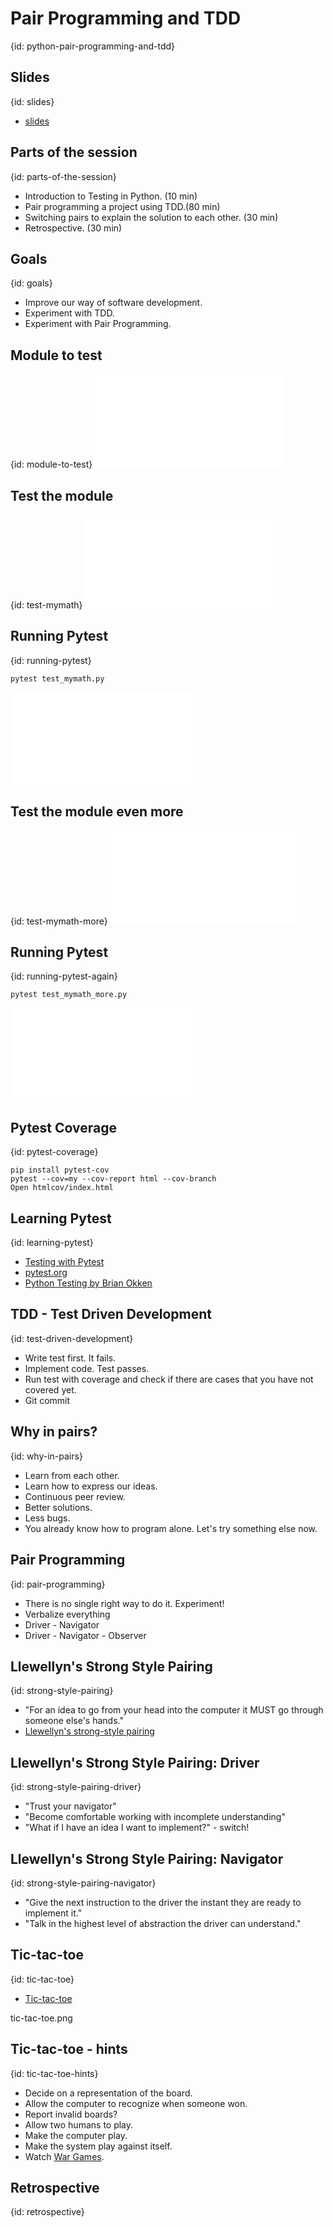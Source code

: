 # Pair Programming and TDD
{id: python-pair-programming-and-tdd}

## Slides
{id: slides}

* [slides](https://code-maven.com/slides/python-pair-programming-and-tdd-workshop/)



## Parts of the session
{id: parts-of-the-session}

* Introduction to Testing in Python. (10 min)
* Pair programming a project using TDD.(80 min)
* Switching pairs to explain the solution to each other. (30 min)
* Retrospective. (30 min)



## Goals
{id: goals}

* Improve our way of software development.
* Experiment with TDD.
* Experiment with Pair Programming.



## Module to test
{id: module-to-test}
![](python-pair-programming-and-tdd-workshop/test/mymath.py)


## Test the module
{id: test-mymath}
![](python-pair-programming-and-tdd-workshop/test/test_mymath.py)


## Running Pytest
{id: running-pytest}

```
pytest test_mymath.py
```
![](python-pair-programming-and-tdd-workshop/test/test_mymath.txt)


## Test the module even more
{id: test-mymath-more}
![](python-pair-programming-and-tdd-workshop/test/test_mymath_more.py)


## Running Pytest
{id: running-pytest-again}

```
pytest test_mymath_more.py
```
![](python-pair-programming-and-tdd-workshop/test/test_mymath_more.txt)


## Pytest Coverage
{id: pytest-coverage}

```
pip install pytest-cov
pytest --cov=my --cov-report html --cov-branch
Open htmlcov/index.html
```


## Learning Pytest
{id: learning-pytest}

* [Testing with Pytest](https://code-maven.com/slides/python-programming/testing-with-pytest)
* [pytest.org](http://pytest.org)
* [Python Testing by Brian Okken](http://pythontesting.net/)



## TDD - Test Driven Development
{id: test-driven-development}

* Write test first. It fails.
* Implement code. Test passes.
* Run test with coverage and check if there are cases that you have not covered yet.
* Git commit



## Why in pairs?
{id: why-in-pairs}

* Learn from each other.
* Learn how to express our ideas.
* Continuous peer review.
* Better solutions.
* Less bugs.
* You already know how to program alone. Let's try something else now.



## Pair Programming
{id: pair-programming}

* There is no single right way to do it. Experiment!
* Verbalize everything
* Driver - Navigator
* Driver - Navigator - Observer



## Llewellyn's Strong Style Pairing
{id: strong-style-pairing}

* "For an idea to go from your head into the computer it MUST go through someone else's hands."
* [Llewellyn's strong-style pairing](http://llewellynfalco.blogspot.com/2014/06/llewellyns-strong-style-pairing.html)



## Llewellyn's Strong Style Pairing: Driver
{id: strong-style-pairing-driver}

* "Trust your navigator"
* "Become comfortable working with incomplete understanding"
* "What if I have an idea I want to implement?" - switch!



## Llewellyn's Strong Style Pairing: Navigator
{id: strong-style-pairing-navigator}

* "Give the next instruction to the driver the instant they are ready to implement it."
* "Talk in the highest level of abstraction the driver can understand."



## Tic-tac-toe
{id: tic-tac-toe}

* [Tic-tac-toe](https://en.wikipedia.org/wiki/Tic-tac-toe)

tic-tac-toe.png

## Tic-tac-toe - hints
{id: tic-tac-toe-hints}

* Decide on a representation of the board.
* Allow the computer to recognize when someone won.
* Report invalid boards?
* Allow two humans to play.
* Make the computer play.
* Make the system play against itself.
* Watch [War Games](https://en.wikipedia.org/wiki/WarGames).



## Retrospective
{id: retrospective}



